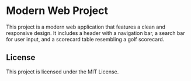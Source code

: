 # Modern Web Project
This project is a modern web application that features a clean and responsive design. It includes a header with a navigation bar, a search bar for user input, and a scorecard table resembling a golf scorecard.

## License
This project is licensed under the MIT License.
